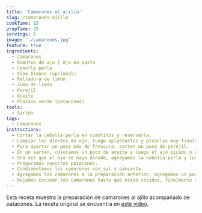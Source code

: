```yaml
---
title: 'Camarones al ajillo'
slug: /camarones-ajillo
cookTime: 15
prepTime: 25
servings: 5
image: './camarones.jpg'
feature: true
ingredients:
  - Camarones
  - Dientes de ajo | Ajo en pasta
  - Cebolla perla
  - Vino blanco (opcional)
  - Ralladura de limón
  - Zumo de limón
  - Perejil
  - Aceite
  - Platano verde (patacones)
tools:
  - Sartén
tags:
  - Camarones
instructions:
  - Cortar la cebolla perla en cuadritos y reservarla.
  - Limpiar los dientes de ajo, luego aplastarlos y picarlos muy finalmente.
  - Para aportar un poco más de frescura, cortar un poco de perejil.
  - En un sartén, colocamos un poco de aceite y luego el ajo picado o en pasta y cocinarlo a fuego muy bajo.
  - Una vez que el ajo se haya dorado, agregamos la cebolla perla y luego un poco de vino blanco y dejamos reducir la preparación para que todos los sabores se concentren.
  - Preparamos nuestros patacones.
  - Condimentamos los camarones con sal y pimienta.
  - Agregamos los camarones a la preparación anterior, agregamos un poco de ralladura y zumo de limon.
  - Dejamos cocinar los camarones hasta que estén cocidos, finalmente agregamos un poco de perejil.
---
```


Esta receta muestra la preparación de camarones al ajillo acompañado de patacones. La receta original se encuentra en [este video](https://www.youtube.com/watch?v=924Qrsezvwg).